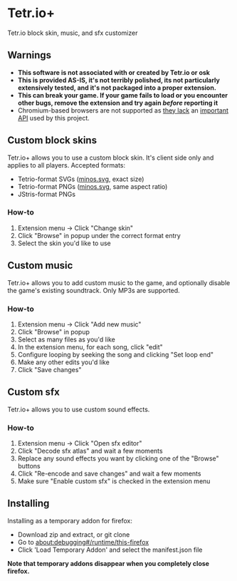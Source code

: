 # Tetr.io+
Tetr.io block skin, music, and sfx customizer

## Warnings
* **This software is not associated with or created by Tetr.io or osk**
* **This is provided AS-IS, it's not terribly polished, its not particularly
extensively tested, and it's not packaged into a proper extension.**
* **This can break your game. If your game fails to load or you encounter other
bugs, remove the extension and try again *before* reporting it**
* Chromium-based browsers are not supported as [they lack](https://bugs.chromium.org/p/chromium/issues/detail?id=487422) an [important API](https://developer.mozilla.org/en-US/docs/Mozilla/Add-ons/WebExtensions/API/webRequest/filterResponseData) used by this project.

## Custom block skins
Tetr.io+ allows you to use a custom block skin. It's client side only and
applies to all players. Accepted formats:

- Tetrio-format SVGs ([minos.svg](https://tetr.io/res/minos.svg), exact size)
- Tetrio-format PNGs ([minos.svg](https://tetr.io/res/minos.svg), same aspect ratio)
- JStris-format PNGs

### How-to
1. Extension menu -> Click "Change skin"
2. Click "Browse" in popup under the correct format entry
3. Select the skin you'd like to use

## Custom music
Tetr.io+ allows you to add custom music to the game, and optionally disable the
game's existing soundtrack. Only MP3s are supported.

### How-to
1. Extension menu -> Click "Add new music"
2. Click "Browse" in popup
3. Select as many files as you'd like
4. In the extension menu, for each song, click "edit"
5. Configure looping by seeking the song and clicking "Set loop end"
6. Make any other edits you'd like
7. Click "Save changes"

## Custom sfx
Tetr.io+ allows you to use custom sound effects.

### How-to
1. Extension menu -> Click "Open sfx editor"
2. Click "Decode sfx atlas" and wait a few moments
3. Replace any sound effects you want by clicking one of the "Browse" buttons
4. Click "Re-encode and save changes" and wait a few moments
5. Make sure "Enable custom sfx" is checked in the extension menu

## Installing
Installing as a temporary addon for firefox:
* Download zip and extract, or git clone
* Go to [about:debugging#/runtime/this-firefox](about:debugging#/runtime/this-firefox)
* Click 'Load Temporary Addon' and select the manifest.json file

**Note that temporary addons disappear when you completely close firefox.**
